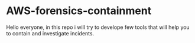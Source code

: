 # AWS-forensics-containment
Hello everyone, in this repo i will try to develope few tools that will help you to contain and investigate incidents.

